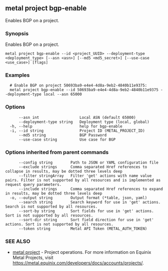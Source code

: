 ## metal project bgp-enable

Enables BGP on a project.

### Synopsis

Enables BGP on a project.

```
metal project bgp-enable --id <project_UUID> --deployment-type <deployment_type> [--asn <asn>] [--md5 <md5_secret>] [--use-case <use_case>] [flags]
```

### Examples

```
  # Enable BGP on project 50693ba9-e4e4-4d8a-9eb2-4840b11e9375:
  metal project bgp-enable --id 50693ba9-e4e4-4d8a-9eb2-4840b11e9375 --deployment-type local --asn 65000
```

### Options

```
      --asn int                  Local ASN (default 65000)
      --deployment-type string   Deployment type (local, global)
  -h, --help                     help for bgp-enable
  -i, --id string                Project ID (METAL_PROJECT_ID)
      --md5 string               BGP Password
      --use-case string          Use case for BGP
```

### Options inherited from parent commands

```
      --config string        Path to JSON or YAML configuration file
      --exclude strings      Comma separated Href references to collapse in results, may be dotted three levels deep
      --filter stringArray   Filter 'get' actions with name value pairs. Filter is not supported by all resources and is implemented as request query parameters.
      --include strings      Comma separated Href references to expand in results, may be dotted three levels deep
  -o, --output string        Output format (*table, json, yaml)
      --search string        Search keyword for use in 'get' actions. Search is not supported by all resources.
      --sort-by string       Sort fields for use in 'get' actions. Sort is not supported by all resources.
      --sort-dir string      Sort field direction for use in 'get' actions. Sort is not supported by all resources.
      --token string         Metal API Token (METAL_AUTH_TOKEN)
```

### SEE ALSO

* [metal project](metal_project.md)	 - Project operations. For more information on Equinix Metal Projects, visit https://metal.equinix.com/developers/docs/accounts/projects/.

